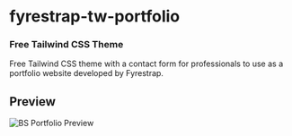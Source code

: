 # fyrestrap-tw-portfolio
### Free Tailwind CSS Theme 
Free Tailwind CSS theme with a contact form for professionals to use as a portfolio website developed by Fyrestrap.
 
 ## Preview
![BS Portfolio Preview](https://www.fyrestrap.com/assets/img/screenshot/portfolio.png) 

